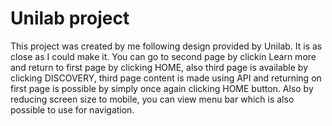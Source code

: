 # Unilab project

This project was created by me following design provided by Unilab. It is as close as I could make it. You can go to second page by clickin Learn more and return to first page by clicking HOME, also third page is available by clicking DISCOVERY, third page content is made using API and returning on first page is possible by simply once again clicking HOME button. Also by reducing screen size to mobile, you can view menu bar which is also possible to use for navigation.
